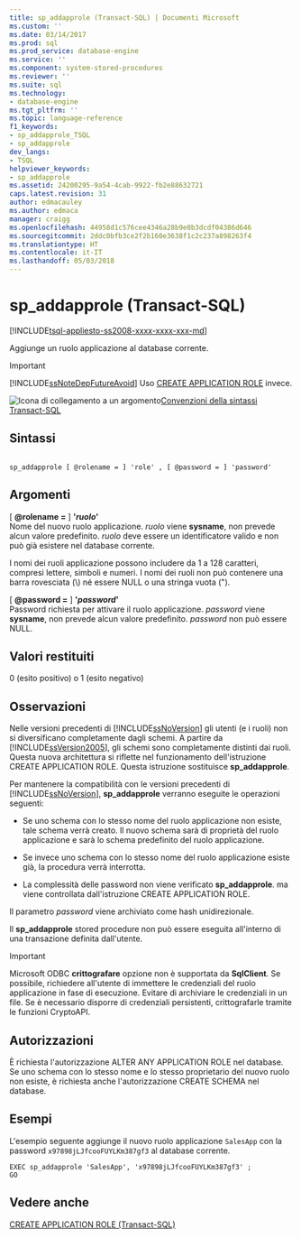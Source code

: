 ```yaml
---
title: sp_addapprole (Transact-SQL) | Documenti Microsoft
ms.custom: ''
ms.date: 03/14/2017
ms.prod: sql
ms.prod_service: database-engine
ms.service: ''
ms.component: system-stored-procedures
ms.reviewer: ''
ms.suite: sql
ms.technology:
- database-engine
ms.tgt_pltfrm: ''
ms.topic: language-reference
f1_keywords:
- sp_addapprole_TSQL
- sp_addapprole
dev_langs:
- TSQL
helpviewer_keywords:
- sp_addapprole
ms.assetid: 24200295-9a54-4cab-9922-fb2e88632721
caps.latest.revision: 31
author: edmacauley
ms.author: edmaca
manager: craigg
ms.openlocfilehash: 44958d1c576cee4346a28b9e0b3dcdf04386d646
ms.sourcegitcommit: 2ddc0bfb3ce2f2b160e3638f1c2c237a898263f4
ms.translationtype: HT
ms.contentlocale: it-IT
ms.lasthandoff: 05/03/2018
---
```

# <a name="spaddapprole-transact-sql"></a>sp_addapprole (Transact-SQL)
[!INCLUDE[tsql-appliesto-ss2008-xxxx-xxxx-xxx-md](../../includes/tsql-appliesto-ss2008-xxxx-xxxx-xxx-md.md)]

  Aggiunge un ruolo applicazione al database corrente.  
  
> [!IMPORTANT]  
>  [!INCLUDE[ssNoteDepFutureAvoid](../../includes/ssnotedepfutureavoid-md.md)] Uso [CREATE APPLICATION ROLE](../../t-sql/statements/create-application-role-transact-sql.md) invece.  
  
 ![Icona di collegamento a un argomento](../../database-engine/configure-windows/media/topic-link.gif "Icona di collegamento a un argomento")[Convenzioni della sintassi Transact-SQL](../../t-sql/language-elements/transact-sql-syntax-conventions-transact-sql.md)  
  
## <a name="syntax"></a>Sintassi  
  
```  
  
sp_addapprole [ @rolename = ] 'role' , [ @password = ] 'password'  
```  
  
## <a name="arguments"></a>Argomenti  
 [  **@rolename =** ] **'***ruolo***'**  
 Nome del nuovo ruolo applicazione. *ruolo* viene **sysname**, non prevede alcun valore predefinito. *ruolo* deve essere un identificatore valido e non può già esistere nel database corrente.  
  
 I nomi dei ruoli applicazione possono includere da 1 a 128 caratteri, compresi lettere, simboli e numeri. I nomi dei ruoli non può contenere una barra rovesciata (\\) né essere NULL o una stringa vuota (").  
  
 [  **@password =** ] **'***password***'**  
 Password richiesta per attivare il ruolo applicazione. *password* viene **sysname**, non prevede alcun valore predefinito. *password* non può essere NULL.  
  
## <a name="return-code-values"></a>Valori restituiti  
 0 (esito positivo) o 1 (esito negativo)  
  
## <a name="remarks"></a>Osservazioni  
 Nelle versioni precedenti di [!INCLUDE[ssNoVersion](../../includes/ssnoversion-md.md)] gli utenti (e i ruoli) non si diversificano completamente dagli schemi. A partire da [!INCLUDE[ssVersion2005](../../includes/ssversion2005-md.md)], gli schemi sono completamente distinti dai ruoli. Questa nuova architettura si riflette nel funzionamento dell'istruzione CREATE APPLICATION ROLE. Questa istruzione sostituisce **sp_addapprole**.  
  
 Per mantenere la compatibilità con le versioni precedenti di [!INCLUDE[ssNoVersion](../../includes/ssnoversion-md.md)], **sp_addapprole** verranno eseguite le operazioni seguenti:  
  
-   Se uno schema con lo stesso nome del ruolo applicazione non esiste, tale schema verrà creato. Il nuovo schema sarà di proprietà del ruolo applicazione e sarà lo schema predefinito del ruolo applicazione.  
  
-   Se invece uno schema con lo stesso nome del ruolo applicazione esiste già, la procedura verrà interrotta.  
  
-   La complessità delle password non viene verificato **sp_addapprole**. ma viene controllata dall'istruzione CREATE APPLICATION ROLE.  
  
 Il parametro *password* viene archiviato come hash unidirezionale.  
  
 Il **sp_addapprole** stored procedure non può essere eseguita all'interno di una transazione definita dall'utente.  
  
> [!IMPORTANT]  
>  Microsoft ODBC **crittografare** opzione non è supportata da **SqlClient**. Se possibile, richiedere all'utente di immettere le credenziali del ruolo applicazione in fase di esecuzione. Evitare di archiviare le credenziali in un file. Se è necessario disporre di credenziali persistenti, crittografarle tramite le funzioni CryptoAPI.  
  
## <a name="permissions"></a>Autorizzazioni  
 È richiesta l'autorizzazione ALTER ANY APPLICATION ROLE nel database. Se uno schema con lo stesso nome e lo stesso proprietario del nuovo ruolo non esiste, è richiesta anche l'autorizzazione CREATE SCHEMA nel database.  
  
## <a name="examples"></a>Esempi  
 L'esempio seguente aggiunge il nuovo ruolo applicazione `SalesApp` con la password `x97898jLJfcooFUYLKm387gf3` al database corrente.  
  
```  
EXEC sp_addapprole 'SalesApp', 'x97898jLJfcooFUYLKm387gf3' ;  
GO  
```  
  
## <a name="see-also"></a>Vedere anche  
 [CREATE APPLICATION ROLE &#40;Transact-SQL&#41;](../../t-sql/statements/create-application-role-transact-sql.md)  
  
  
